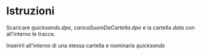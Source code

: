 # Istruzioni #

Scaricare _quicksands.dpe_, _caricaSuoniDaCartella.dpe_ e la cartella _data_ con all'interno le tracce.

Inserirli all'interno di una stessa cartella e nominarla _quicksands_
